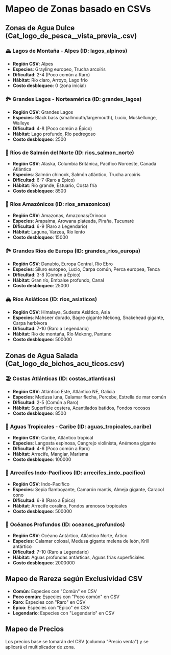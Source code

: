 # Mapeo de Zonas basado en CSVs

## Zonas de Agua Dulce (Cat_logo_de_pesca__vista_previa_.csv)

### 🏔️ **Lagos de Montaña - Alpes** (ID: lagos_alpinos)
- **Región CSV**: Alpes
- **Especies**: Grayling europeo, Trucha arcoíris
- **Dificultad**: 2-4 (Poco común a Raro)
- **Hábitat**: Río claro, Arroyo, Lago frío
- **Costo desbloqueo**: 0 (zona inicial)

### 🏞️ **Grandes Lagos - Norteamérica** (ID: grandes_lagos)
- **Región CSV**: Grandes Lagos
- **Especies**: Black bass (smallmouth/largemouth), Lucio, Muskellunge, Walleye
- **Dificultad**: 4-8 (Poco común a Épico)
- **Hábitat**: Lago profundo, Río pedregoso
- **Costo desbloqueo**: 2500

### 🌊 **Ríos de Salmón del Norte** (ID: rios_salmon_norte)
- **Región CSV**: Alaska, Columbia Británica, Pacífico Noroeste, Canadá Atlántica
- **Especies**: Salmón chinook, Salmón atlántico, Trucha arcoíris
- **Dificultad**: 6-7 (Raro a Épico)
- **Hábitat**: Río grande, Estuario, Costa fría
- **Costo desbloqueo**: 8500

### 🌴 **Ríos Amazónicos** (ID: rios_amazonicos)
- **Región CSV**: Amazonas, Amazonas/Orinoco
- **Especies**: Arapaima, Arowana plateada, Piraña, Tucunaré
- **Dificultad**: 6-9 (Raro a Legendario)
- **Hábitat**: Laguna, Varzea, Río lento
- **Costo desbloqueo**: 15000

### 🏞️ **Grandes Ríos de Europa** (ID: grandes_rios_europa)
- **Región CSV**: Danubio, Europa Central, Río Ebro
- **Especies**: Siluro europeo, Lucio, Carpa común, Perca europea, Tenca
- **Dificultad**: 3-8 (Común a Épico)
- **Hábitat**: Gran río, Embalse profundo, Canal
- **Costo desbloqueo**: 25000

### 🏔️ **Ríos Asiáticos** (ID: rios_asiaticos)
- **Región CSV**: Himalaya, Sudeste Asiático, Asia
- **Especies**: Mahseer dorado, Bagre gigante Mekong, Snakehead gigante, Carpa herbívora
- **Dificultad**: 7-10 (Raro a Legendario)
- **Hábitat**: Río de montaña, Río Mekong, Pantano
- **Costo desbloqueo**: 500000

## Zonas de Agua Salada (Cat_logo_de_bichos_acu_ticos.csv)

### 🏖️ **Costas Atlánticas** (ID: costas_atlanticas)
- **Región CSV**: Atlántico Este, Atlántico NE, Galicia
- **Especies**: Medusa luna, Calamar flecha, Percebe, Estrella de mar común
- **Dificultad**: 2-5 (Común a Raro)
- **Hábitat**: Superficie costera, Acantilados batidos, Fondos rocosos
- **Costo desbloqueo**: 8500

### 🌺 **Aguas Tropicales - Caribe** (ID: aguas_tropicales_caribe)
- **Región CSV**: Caribe, Atlántico tropical
- **Especies**: Langosta espinosa, Cangrejo violinista, Anémona gigante
- **Dificultad**: 4-6 (Poco común a Raro)
- **Hábitat**: Arrecife, Manglar, Marisma
- **Costo desbloqueo**: 100000

### 🐠 **Arrecifes Indo-Pacíficos** (ID: arrecifes_indo_pacifico)
- **Región CSV**: Indo-Pacífico
- **Especies**: Sepia flamboyante, Camarón mantis, Almeja gigante, Caracol cono
- **Dificultad**: 6-8 (Raro a Épico)
- **Hábitat**: Arrecife coralino, Fondos arenosos tropicales
- **Costo desbloqueo**: 500000

### 🧊 **Océanos Profundos** (ID: oceanos_profundos)
- **Región CSV**: Océano Antártico, Atlántico Norte, Ártico
- **Especies**: Calamar colosal, Medusa gigante melena de león, Krill antártico
- **Dificultad**: 7-10 (Raro a Legendario)
- **Hábitat**: Aguas profundas antárticas, Aguas frías superficiales
- **Costo desbloqueo**: 2000000

## Mapeo de Rareza según Exclusividad CSV

- **Común**: Especies con "Común" en CSV
- **Poco común**: Especies con "Poco común" en CSV
- **Raro**: Especies con "Raro" en CSV
- **Épico**: Especies con "Épico" en CSV
- **Legendario**: Especies con "Legendario" en CSV

## Mapeo de Precios

Los precios base se tomarán del CSV (columna "Precio venta") y se aplicará el multiplicador de zona.
